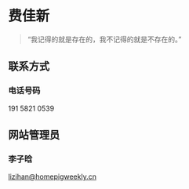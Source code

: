 ﻿# 费佳新

> “我记得的就是存在的，我不记得的就是不存在的。”

## 联系方式

### 电话号码

191 5821 0539

## 网站管理员

### 李子晗

<lizihan@homepigweekly.cn>
